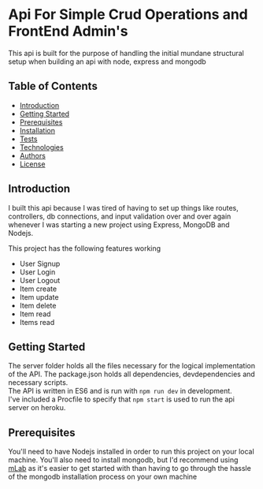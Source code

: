 <h1>Api For Simple Crud Operations and FrontEnd Admin's</h2>

<p>This api is built for the purpose of handling the initial mundane structural setup when building an api with node, express and mongodb</p>

<h2>Table of Contents</h2>
<ul>
  <li><a href="#introduction">Introduction</a></li>
  <li><a href="#gettingstarted">Getting Started</a></li>
  <li><a href="#prerequisites">Prerequisites</a></li>
  <li><a href="#installation">Installation</a></li>
  <li><a href="#tests">Tests</a></li>
  <li><a href="#technologies">Technologies</a></li>
  <li><a href="#authors">Authors</a></li>
  <li><a href="#license">License</a></li>
</ul>

<h2 id="introduction">Introduction</h2>
<p>I built this api because I was tired of having to set up things like routes, controllers, db connections, and input validation over and over again whenever I was starting a new project using Express, MongoDB and Nodejs.</p>
<p>
This project has the following features working
<ul>
  <li>User Signup</li>
  <li>User Login</li>
  <li>User Logout</li>
  <li>Item create</li>
  <li>Item update</li>
  <li>Item delete</li>
  <li>Item read</li>
  <li>Items read</li>
</ul>
</p>

<h2 id="gettingstarted">Getting Started</h2>
<p>The server folder holds all the files necessary for the logical implementation of the API. The package.json holds all dependencies, devdependencies and necessary scripts. <br>The API is written in ES6 and is run with <code>npm run dev</code> in development. <br>I've included a Procfile to specify that <code>npm start</code> is used to run the api server on heroku.</p>

<h2 id="prerequisites">Prerequisites</h2>
<p>You'll need to have Nodejs installed in order to run this project on your local machine. You'll also need to install mongodb, but I'd recommend using <a href="https://mlab.com">mLab</a> as it's easier to get started with than having to go through the hassle of the mongodb installation process on your own machine</p>